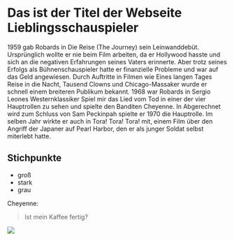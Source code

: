 # Das ist der Titel der Webseite Lieblingsschauspieler
1959 gab Robards in Die Reise (The Journey) sein Leinwanddebüt. Ursprünglich wollte er nie beim Film arbeiten, da er Hollywood hasste und sich an die negativen Erfahrungen seines Vaters erinnerte. Aber trotz seines Erfolgs als Bühnenschauspieler hatte er finanzielle Probleme und war auf das Geld angewiesen. Durch Auftritte in Filmen wie Eines langen Tages Reise in die Nacht, Tausend Clowns und Chicago-Massaker wurde er schnell einem breiteren Publikum bekannt. 1968 war Robards in Sergio Leones Westernklassiker Spiel mir das Lied vom Tod in einer der vier Hauptrollen zu sehen und spielte den Banditen Cheyenne. In Abgerechnet wird zum Schluss von Sam Peckinpah spielte er 1970 die Hauptrolle. Im selben Jahr wirkte er auch in Tora! Tora! Tora! mit, einem Film über den Angriff der Japaner auf Pearl Harbor, den er als junger Soldat selbst miterlebt hatte.

## Stichpunkte
 * groß
 * stark
 * grau

Cheyenne:
> Ist mein Kaffee fertig?

<img src="https://img.fotocommunity.com/baum-im-rapsfeld-e7a9fd39-3cd1-430a-9035-938a0a310044.jpg?width=1000"/>
